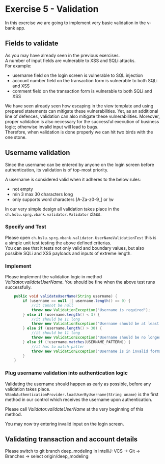 # Exercise 5 - Validation

In this exercise we are going to implement very basic validation in the v-bank app. 

## Fields to validate
As you may have already seen in the previous exercises.  
A number of input fields are vulnerable to XSS and SQLi attacks.  
For example:
- username field on the login screen is vulnerable to SQL injection
- account number field on the transaction form is vulnerable to both SQLi and XSS
- comment field on the transaction form is vulnerable to both SQLi and XSS

We have seen already seen how escaping in the view template and using prepared statements can mitigate these vulnerabilities.
Yet, as an additional line of defences, validation can also mitigate these vulnerabilities. Moreover, proper validation is also
necessary for the successful execution of business logic; otherwise invalid input will lead to bugs.  
Therefore, when validation is done properly we can hit two birds with the one stone.

## Username validation
Since the username can be entered by anyone on the login screen before authentication, its validation is of top-most priority.

A username is considered valid when it adheres to the below rules:
  - not empty
  - min 3 max 30 characters long
  - only supports word characters [A-Za-z0-9_] or \\w

In our very simple design all validation takes place in the ``ch.hslu.sprg.vbank.validator.Validator`` class.

### Specify and Test
Please open ``ch.hslu.sprg.vbank.validator.UserNameValidationTest`` this is a simple unit test testing the above defined criterias.  
You can see that it tests not only valid and boundary values, but also possible SQLi and XSS payloads and inputs of extreme length. 
 
### Implement
Please implement the validation logic in method _Validator.validateUserName_.
You should be fine when the above test runs successfully.

```java
    public void validateUserName(String username) {
        if (username == null || username.length() == 0) {
            //it cannot be null
            throw new ValidationException("Username is required");
        } else if (username.length() < 3) {
            //it should be 11 long
            throw new ValidationException("Username should be at least 3 characters long");
        } else if (username.length() > 30) {
            //it should be 11 long
            throw new ValidationException("Username should be no longer than 30 characters");
        } else if (!username.matches(USERNAME_PATTERN)) {
            //it has to match patter
            throw new ValidationException("Username is in invalid format");
        }
    }
```

### Plug username validation into authentication logic
Validating the username should happen as early as possible, before any validation takes place.
``VBankAuthenticationProvider.loadUserByUsername(String uname)`` is the first method in our control which receives the username upon authentication.  

Please call _Validator.validateUserName_ at the very beginning of this method.

You may now try entering invalid input on the login screen.

## Validating transaction and account details
Please switch to git branch deep_modeling 
In IntelliJ: VCS -> Git -> Branches -> select origin/deep_modeling
